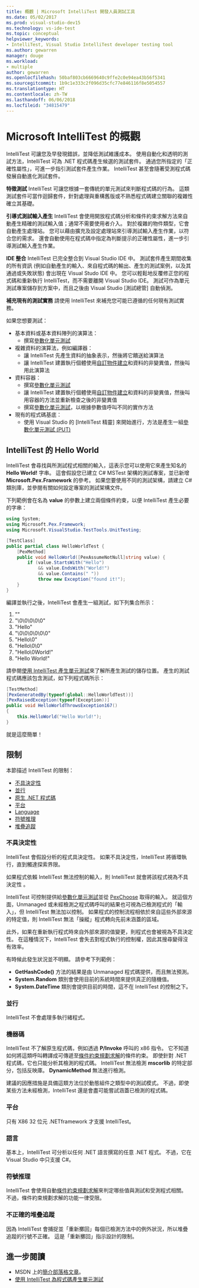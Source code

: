 ```yaml
---
title: 概觀 | Microsoft IntelliTest 開發人員測試工具
ms.date: 05/02/2017
ms.prod: visual-studio-dev15
ms.technology: vs-ide-test
ms.topic: conceptual
helpviewer_keywords:
- IntelliTest, Visual Studio IntelliTest developer testing tool
ms.author: gewarren
manager: douge
ms.workload:
- multiple
author: gewarren
ms.openlocfilehash: 50baf803cb6669640c9ffe2c0e94ea43b56f5341
ms.sourcegitcommit: 1b9c1e333c2f096d35cfc77e846116f8e5054557
ms.translationtype: HT
ms.contentlocale: zh-TW
ms.lasthandoff: 06/06/2018
ms.locfileid: "34815479"
---
```

# <a name="overview-of-microsoft-intellitest"></a>Microsoft IntelliTest 的概觀

IntelliTest 可讓您及早發現錯誤，並降低測試維護成本。 使用自動化和透明的測試方法，IntelliTest 可為 .NET 程式碼產生候選的測試套件。 通過您所指定的「正確性屬性」，可進一步指引測試套件產生作業。 IntelliTest 甚至會隨著受測程式碼發展自動進化測試套件。

**特徵測試** IntelliTest 可讓您根據一套傳統的單元測試來判斷程式碼的行為。
這類測試套件可當作迴歸套件，針對處理與重構舊版或不熟悉程式碼建立關聯的複雜性確立其基礎。

**引導式測試輸入產生** IntelliTest 會使用開放程式碼分析和條件約束求解方法來自動產生精確的測試輸入值；通常不需要使用者介入。 對於複雜的物件類型，它會自動產生處理站。 您可以藉由擴充及設定處理站來引導測試輸入產生作業，以符合您的需求。 還會自動使用在程式碼中指定為判斷提示的正確性屬性，進一步引導測試輸入產生作業。

**IDE 整合** IntelliTest 已完全整合到 Visual Studio IDE 中。 測試套件產生期間收集的所有資訊 (例如自動產生的輸入、來自程式碼的輸出、產生的測試案例，以及其通過或失敗狀態) 會出現在 Visual Studo IDE 中。 您可以輕鬆地反覆修正您的程式碼和重新執行 IntelliTest，而不需要離開 Visual Studio IDE。
測試可作為單元測試專案儲存到方案中，而且之後由 Visual Studio [測試總管] 自動偵測。

**補充現有的測試實務** 請使用 IntelliTest 來補充您可能已遵循的任何現有測試實務。

如果您想要測試：

* 基本資料或基本資料陣列的演算法：
  * 撰寫[參數化單元測試](test-generation.md#parameterized-unit-testing)
* 複雜資料的演算法，例如編譯器：
  * 讓 IntelliTest 先產生資料的抽象表示，然後將它饋送給演算法
  * 讓 IntelliTest 建置執行個體使用[自訂物件建立](input-generation.md#objects)和資料的非變異值，然後叫用此演算法
* 資料容器：
  * 撰寫[參數化單元測試](test-generation.md#parameterized-unit-testing)
  * 讓 IntelliTest 建置執行個體使用[自訂物件建立](input-generation.md#objects)和資料的非變異值，然後叫用容器的方法並重新檢查之後的非變異值
  * 撰寫[參數化單元測試](test-generation.md#parameterized-unit-testing)，以根據參數值呼叫不同的實作方法
* 現有的程式碼基底：
  * 使用 Visual Studio 的 [IntelliTest 精靈] 來開始進行，方法是產生一組[參數化單元測試 (PUT)](test-generation.md#parameterized-unit-testing)

## <a name="the-hello-world-of-intellitest"></a>IntelliTest 的 Hello World

IntelliTest 會尋找與所測試程式相關的輸入，這表示您可以使用它來產生知名的 **Hello World!** 字串。 這會假設您已建立 C# MSTest 架構的測試專案，並已新增 **Microsoft.Pex.Framework** 的參考。 如果您要使用不同的測試架構，請建立 C# 類別庫，並參閱有關如何設定專案的測試架構文件。

下列範例會在名為 **value** 的參數上建立兩個條件約束，以便 IntelliTest 產生必要的字串：

```csharp
using System;
using Microsoft.Pex.Framework;
using Microsoft.VisualStudio.TestTools.UnitTesting;

[TestClass]
public partial class HelloWorldTest {
    [PexMethod]
    public void HelloWorld([PexAssumeNotNull]string value) {
        if (value.StartsWith("Hello")
            && value.EndsWith("World!")
            && value.Contains(" "))
            throw new Exception("found it!");
    }
}
```

編譯並執行之後，IntelliTest 會產生一組測試，如下列集合所示：

1. ""
2. "\0\0\0\0\0"
3. "Hello"
4. "\0\0\0\0\0\0"
5. "Hello\0"
6. "Hello\0\0"
7. "Hello\0World!"
8. "Hello World!"

請參閱[使用 IntelliTest 產生單元測試](../../test/generate-unit-tests-for-your-code-with-intellitest.md)來了解所產生測試的儲存位置。 產生的測試程式碼應該包含測試，如下列程式碼所示：

```csharp
[TestMethod]
[PexGeneratedBy(typeof(global::HelloWorldTest))]
[PexRaisedException(typeof(Exception))]
public void HelloWorldThrowsException167()
{
    this.HelloWorld("Hello World!");
}
```

就是這麼簡單！

## <a name="limitations"></a>限制

本節描述 IntelliTest 的限制：

* [不具決定性](#nondeterminism)
* [並行](#concurrency)
* [原生 .NET 程式碼](#native-code)
* [平台](#platform)
* [Language](#language)
* [符號推理](#symbolic-reasoning)
* [堆疊追蹤](#incorrect-stack-traces)

### <a name="nondeterminism"></a>不具決定性

IntelliTest 會假設分析的程式具決定性。 如果不具決定性，IntelliTest 將循環執行，直到觸達探索界限。

如果程式依賴 IntelliTest 無法控制的輸入，則 IntelliTest 就會將該程式視為不具決定性 。

IntelliTest 可控制提供給[參數化單元測試](test-generation.md#parameterized-unit-testing)並從 [PexChoose](static-helper-classes.md#pexchoose) 取得的輸入。
就這個方面，Unmanaged 或未經檢測之程式碼呼叫的結果也可視為已檢測程式的「輸入」，但 IntelliTest 無法加以控制。 如果程式的控制流程相依於來自這些外部來源的特定值，則 IntelliTest 無法「操縱」程式轉向先前未涵蓋的區域。

此外，如果在重新執行程式時來自外部來源的值變更，則程式也會被視為不具決定性。 在這種情況下，IntelliTest 會失去對程式執行的控制權，因此其搜尋變得沒有效率。

有時候此發生狀況並不明顯。
請參考下列範例：

* **GetHashCode()** 方法的結果是由 Unmanaged 程式碼提供，而且無法預測。
* **System.Random** 類別會使用目前的系統時間來提供真正的隨機值。
* **System.DateTime** 類別會提供目前的時間，這不在 IntelliTest 的控制之下。

### <a name="concurrency"></a>並行

IntelliTest 不會處理多執行緒程式。

### <a name="native-code"></a>機器碼

IntelliTest 不了解原生程式碼，例如透過 **P/Invoke** 呼叫的 x86 指令。 它不知道如何將這類呼叫轉譯成可傳遞至[條件約束規劃求解](input-generation.md#constraint-solver)的條件約束。
即使針對 .NET 程式碼，它也只能分析其檢測的程式碼。 IntelliTest 無法檢測 **mscorlib** 的特定部分，包括反映庫。 **DynamicMethod** 無法進行檢測。

建議的因應措施是具備這類方法位於動態組件之類型中的測試模式。 不過，即使某些方法未經檢測，IntelliTest 還是會盡可能嘗試涵蓋已檢測的程式碼。

### <a name="platform"></a>平台

只有 X86 32 位元 .NETframework 才支援 IntelliTest。

### <a name="language"></a>語言

基本上，IntelliTest 可分析以任何 .NET 語言撰寫的任意 .NET 程式。 不過，它在 Visual Studio 中只支援 C#。

### <a name="symbolic-reasoning"></a>符號推理

IntelliTest 會使用自動[條件約束規劃求解](input-generation.md#constraint-solver)來判定哪些值與測試和受測程式相關。 不過，條件約束規劃求解的功能一律受限。

### <a name="incorrect-stack-traces"></a>不正確的堆疊追蹤

因為 IntelliTest 會捕捉並「重新擲回」每個已檢測方法中的例外狀況，所以堆疊追蹤的行號不正確。 這是「重新擲回」指示設計的限制。

## <a name="further-reading"></a>進一步閱讀

* MSDN 上的[簡介部落格文章](https://blogs.msdn.microsoft.com/visualstudioalm/2014/11/19/introducing-smart-unit-tests/)。
* [使用 IntelliTest 為程式碼產生單元測試](../../test/generate-unit-tests-for-your-code-with-intellitest.md)
